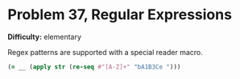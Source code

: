 # Problem 37, Regular Expressions

**Difficulty:** elementary

Regex patterns are supported with a special reader macro.

```clj
(= __ (apply str (re-seq #"[A-Z]+" "bA1B3Ce ")))
```
